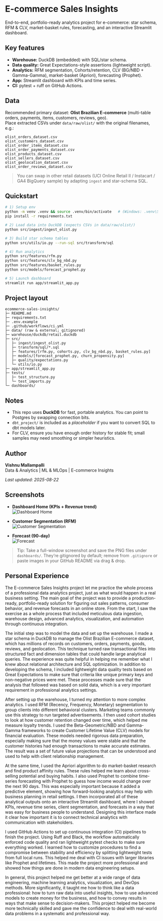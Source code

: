 # E-commerce Sales Insights

End-to-end, portfolio-ready analytics project for e-commerce: star schema, RFM & CLV, market-basket rules, forecasting, and an interactive Streamlit dashboard.

## Key features
- **Warehouse:** DuckDB (embedded) with SQL/star schema.
- **Data quality:** Great Expectations-style assertions (lightweight script).
- **Analytics:** RFM segmentation, Cohorts/retention, CLV (BG/NBD + Gamma-Gamma), market-basket (Apriori), forecasting (Prophet).
- **App:** Streamlit dashboard with KPIs and time series.
- **CI:** pytest + ruff on GitHub Actions.

## Data
Recommended primary dataset: **Olist Brazilian E-commerce** (multi-table orders, payments, items, customers, reviews, geo).  
Place extracted CSVs under `data/raw/olist/` with the original filenames, e.g.:

```
olist_orders_dataset.csv
olist_customers_dataset.csv
olist_order_items_dataset.csv
olist_order_payments_dataset.csv
olist_products_dataset.csv
olist_sellers_dataset.csv
olist_geolocation_dataset.csv
olist_order_reviews_dataset.csv
```

> You can swap in other retail datasets (UCI Online Retail II / Instacart / GA4 BigQuery sample) by adapting `ingest` and star-schema SQL.

## Quickstart
```bash
# 1) Setup env
python -m venv .venv && source .venv/bin/activate   # (Windows: .venv\Scripts\activate)
pip install -r requirements.txt

# 2) Load data into DuckDB (expects CSVs in data/raw/olist/)
python src/ingest/ingest_olist.py

# 3) Build star schema tables
python src/utils/io.py --run-sql src/transform/sql

# 4) Run analytics
python src/features/rfm.py
python src/features/clv_bg_nbd.py
python src/features/basket_rules.py
python src/models/forecast_prophet.py

# 5) Launch dashboard
streamlit run app/streamlit_app.py
```

## Project layout
```
ecommerce-sales-insights/
├─ README.md
├─ requirements.txt
├─ .env.example
├─ .github/workflows/ci.yml
├─ data/ (raw & external; gitignored)
├─ warehouse/duckdb/retail.duckdb
├─ src/
│  ├─ ingest/ingest_olist.py
│  ├─ transform/sql/*.sql
│  ├─ features/[rfm.py, cohorts.py, clv_bg_nbd.py, basket_rules.py]
│  ├─ models/[forecast_prophet.py, churn_propensity.py]
│  ├─ quality/expectations.py
│  └─ utils/io.py
├─ app/streamlit_app.py
├─ tests/
│  ├─ test_structure.py
│  └─ test_imports.py
└─ dashboards/
```

## Notes
- This repo uses **DuckDB** for fast, portable analytics. You can point to Postgres by swapping connection bits.
- `dbt_project/` is included as a *placeholder* if you want to convert SQL to dbt models later.
- For CLV, ensure you have enough order history for stable fit; small samples may need smoothing or simpler heuristics.

## Author

**Vishnu Mallampalli**  
Data & Analytics | ML & MLOps | E-commerce Insights

*Last updated: 2025-08-22*

## Screenshots

- **Dashboard Home (KPIs + Revenue trend)**  
  ![Dashboard Home](dashboards/screenshot_dashboard_home.png)

- **Customer Segmentation (RFM)**  
  ![Customer Segmentation](dashboards/screenshot_rfm.png)

- **Forecast (90-day)**  
  ![Forecast](dashboards/screenshot_forecast.png)

> Tip: Take a full-window screenshot and save the PNG files under `dashboards/`. They’re gitignored by default; remove from `.gitignore` or paste images in your GitHub README via drag & drop.

## Personal Experience

The E-commerce Sales Insights project let me practice the whole process of a professional data analytics project, just as what would happen in a real business setting.  The main goal of the project was to provide a production-ready, portfolio-ready solution for figuring out sales patterns, consumer behavior, and revenue forecasts in an online store.  From the start, I saw the exercise as a whole process that included meticulous data ingestion, warehouse design, advanced analytics, visualization, and automation through continuous integration.

 The initial step was to model the data and set up the warehouse.  I made a star schema in DuckDB to manage the Olist Brazilian E-commerce dataset, which has millions of records on customers, orders, payments, goods, reviews, and geolocation.  This technique turned raw transactional files into structured fact and dimension tables that could handle large analytical queries.  The experience was quite helpful in helping me remember what I knew about relational architecture and SQL optimization.  In addition to developing the schema, I included lightweight data quality tests based on Great Expectations to make sure that criteria like unique primary keys and non-negative prices were met.  These processes made sure that the analysis that followed was based on solid data, which is a very important requirement in professional analytics settings.

 After setting up the warehouse, I turned my attention to more complex analytics.  I used RFM (Recency, Frequency, Monetary) segmentation to group clients into different behavioral clusters. Marketing teams commonly use this strategy to run targeted advertisements.  I then used cohort studies to look at how customer retention changed over time, which helped me measure loyalty trends.  I used the Beta-Geometric/NBD and Gamma-Gamma frameworks to create Customer Lifetime Value (CLV) models for financial evaluation.  These models needed rigorous data preparation, especially making sure that the money values were stable and that the customer histories had enough transactions to make accurate estimates.  The result was a set of future value projections that can be understood and used to help with client relationship management.

 At the same time, I used the Apriori algorithm to do market-basket research and find product affinity rules. These rules helped me learn about cross-selling potential and buying habits.  I also used Prophet to combine time-series forecasting with Prophet to guess how income would change over the next 90 days.  This was especially important because it added a predictive element, showing how forward-looking analytics may help with business planning in retail settings.  I then incorporated all of these analytical outputs onto an interactive Streamlit dashboard, where I showed KPIs, revenue time series, client segmentation, and forecasts in a way that was easy for business people to understand.  Designing this interface made it clear how important it is to connect technical analytics with communication with stakeholders.

 I used GitHub Actions to set up continuous integration (CI) pipelines to finish the project.  Using Ruff and Black, the workflow automatically enforced code quality and ran lightweight pytest checks to make sure everything worked.  I learned how to customize procedures to find a compromise between stability and efficiency by splitting lightweight tests from full local runs. This helped me deal with CI issues with larger libraries like Prophet and lifetimes.  This made the project more professional and showed how things are done in modern data engineering setups.

 In general, this project helped me get better at a wide range of data engineering, machine learning analytics, visualization, and DevOps methods.  More significantly, it taught me how to think like a data professional: how to turn raw data into useful insights, how to use advanced models to create money for the business, and how to convey results in ways that make sense to decision-makers.  This project helped me become more technically skilled and gave me the confidence to deal with real-world data problems in a systematic and professional way.
